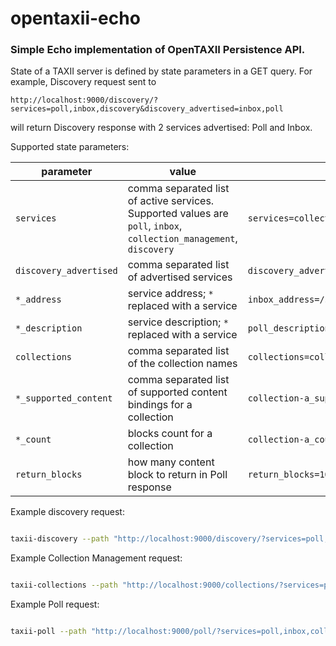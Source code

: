 # opentaxii-echo

### Simple Echo implementation of OpenTAXII Persistence API.

State of a TAXII server is defined by state parameters in a GET query. For example, Discovery request sent to 
```
http://localhost:9000/discovery/?services=poll,inbox,discovery&discovery_advertised=inbox,poll
```
will return Discovery response with 2 services advertised: Poll and Inbox.

Supported state parameters:

|        parameter         |                value                             |               example                         |
|--------------------------|--------------------------------------------------|-----------------------------------------------|
| ``services``             | comma separated list of active services. Supported values are ``poll``, ``inbox``, ``collection_management``, ``discovery``          | ``services=collection_management,discovery``  |
| ``discovery_advertised`` | comma separated list of advertised services      | ``discovery_advertised=poll,inbox,discovery`` |
| ``*_address``            | service address; ``*`` replaced with a service   | ``inbox_address=/service/inbox``              |
| ``*_description``        | service description; ``*`` replaced with a service | ``poll_description=TestDescription``          |
| ``collections``          | comma separated list of the collection names    | ``collections=collection-a,collection-b``     |
| ``*_supported_content``  | comma separated list of supported content bindings for a collection  | ``collection-a_supported_content=foo,bar`` |
| ``*_count``              | blocks count for a collection  | ``collection-a_count=100&bbb_count=1`` |
| ``return_blocks``        | how many content block to return in Poll response  | ``return_blocks=10`` |

Example discovery request:
```bash

taxii-discovery --path "http://localhost:9000/discovery/?services=poll,inbox,collection_management,discovery&discovery_advertised=inbox,poll&inbox_address=/some/inbox&poll_description=dummy-description"
```

Example Collection Management request:
```bash

taxii-collections --path "http://localhost:9000/collections/?services=poll,inbox,collection_management,discovery&discovery_advertised=inbox,poll&collection_management_address=/collections/&inbox_address=/some/inbox&poll_description=WHAT?&collections=aaa,bbb,ccc&aaa_supported_content=foo,bar&aaa_count=123&bbb_count=999"
```

Example Poll request:
```bash

taxii-poll --path "http://localhost:9000/poll/?services=poll,inbox,collection_management,discovery&discovery_advertised=inbox,poll&collection_management_address=/collections/&inbox_address=/some/inbox&poll_description=WHAT?&collections=aaa,bbb,ccc&aaa_supported_content=foo,bar&aaa_count=123&bbb_count=999&return_blocks=100" -c bbb
```
